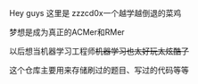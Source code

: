 Hey guys 这里是 zzzcd0x一个越学越倒退的菜鸡

梦想是成为真正的ACMer和RMer

以后想当机器学习工程师~~机器学习也太好玩太炫酷了~~

这个仓库主要用来存储刷过的题目、写过的代码等等
